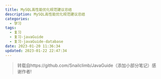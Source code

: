 ```yaml
---
title: MySQL高性能优化规范建议总结
description: MySQL高性能优化规范建议总结
categories:
  - 学习
tags:
  - 复习
  - 复习-javaGuide
  - 复习-javaGuide-database
date: 2023-01-20 11:36:34
updated: 2023-01-22 22:47:34
---
```


> 转载自https://github.com/Snailclimb/JavaGuide（添加小部分笔记）感谢作者!

